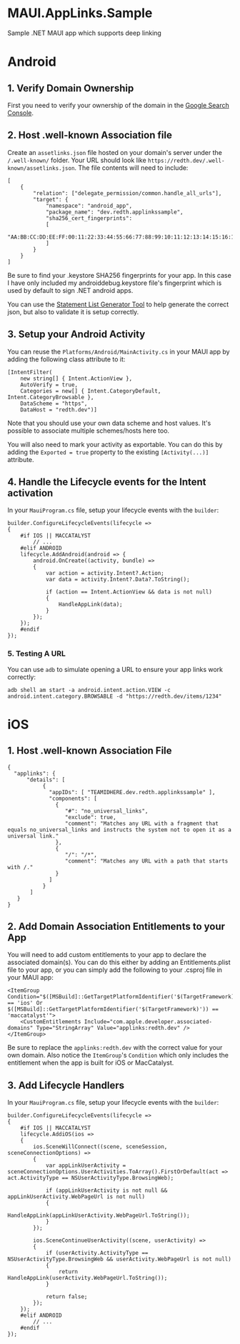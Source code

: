 # MAUI.AppLinks.Sample
Sample .NET MAUI app which supports deep linking


# Android

## 1. Verify Domain Ownership

First you need to verify your ownership of the domain in the [Google Search Console](https://search.google.com/search-console).

## 2. Host .well-known Association file

Create an `assetlinks.json` file hosted on your domain's server under the `/.well-known/` folder.  Your URL should look like `https://redth.dev/.well-known/assetlinks.json`.  The file contents will need to include:

```
[
    {
        "relation": ["delegate_permission/common.handle_all_urls"],
        "target": {
            "namespace": "android_app",
            "package_name": "dev.redth.applinkssample",
            "sha256_cert_fingerprints":
            [
                "AA:BB:CC:DD:EE:FF:00:11:22:33:44:55:66:77:88:99:10:11:12:13:14:15:16:17:18:19:20:21:22:23:24:25"
            ]
        }
    }
]
```

Be sure to find your .keystore SHA256 fingerprints for your app.  In this case I have only included my androiddebug.keystore file's fingerprint which is used by default to sign .NET android apps.

You can use the [Statement List Generator Tool](https://developers.google.com/digital-asset-links/tools/generator) to help generate the correct json, but also to validate it is setup correctly.

## 3. Setup your Android Activity

You can reuse the `Platforms/Android/MainActivity.cs` in your MAUI app by adding the following class attribute to it:

```
[IntentFilter(
    new string[] { Intent.ActionView },
    AutoVerify = true,
    Categories = new[] { Intent.CategoryDefault, Intent.CategoryBrowsable },
    DataScheme = "https",
    DataHost = "redth.dev")]
```

Note that you should use your own data scheme and host values.  It's possible to associate multiple schemes/hosts here too.

You will also need to mark your activity as exportable.  You can do this by adding the `Exported = true` property to the existing `[Activity(...)]` attribute.

## 4. Handle the Lifecycle events for the Intent activation

In your `MauiProgram.cs` file, setup your lifecycle events with the `builder`:

```
builder.ConfigureLifecycleEvents(lifecycle =>
{
    #if IOS || MACCATALYST
        // ...
    #elif ANDROID
    lifecycle.AddAndroid(android => {
        android.OnCreate((activity, bundle) =>
        {
            var action = activity.Intent?.Action;
            var data = activity.Intent?.Data?.ToString();

            if (action == Intent.ActionView && data is not null)
            {
                HandleAppLink(data);
            }
        });
    });
    #endif
});
```

### 5. Testing A URL

You can use `adb` to simulate opening a URL to ensure your app links work correctly:

```
adb shell am start -a android.intent.action.VIEW -c android.intent.category.BROWSABLE -d "https://redth.dev/items/1234"
```


# iOS

## 1. Host .well-known Association File

```
{
  "applinks": {
      "details": [
           {
             "appIDs": [ "TEAMIDHERE.dev.redth.applinkssample" ],
             "components": [
               {
                  "#": "no_universal_links",
                  "exclude": true,
                  "comment": "Matches any URL with a fragment that equals no_universal_links and instructs the system not to open it as a universal link."
               },
               {
                  "/": "/*",
                  "comment": "Matches any URL with a path that starts with /."
               }
             ]
           }
       ]
   }
}
```

## 2. Add Domain Association Entitlements to your App

You will need to add custom entitlements to your app to declare the associated domain(s).  You can do this either by adding an Entitlements.plist file to your app, or you can simply add the following to your .csproj file in your MAUI app:

```
<ItemGroup Condition="$([MSBuild]::GetTargetPlatformIdentifier('$(TargetFramework)')) == 'ios' Or $([MSBuild]::GetTargetPlatformIdentifier('$(TargetFramework)')) == 'maccatalyst'">
	<CustomEntitlements Include="com.apple.developer.associated-domains" Type="StringArray" Value="applinks:redth.dev" />
</ItemGroup>
```

Be sure to replace the `applinks:redth.dev` with the correct value for your own domain.  Also notice the `ItemGroup`'s `Condition` which only includes the entitlement when the app is built for iOS or MacCatalyst.


## 3. Add Lifecycle Handlers

In your `MauiProgram.cs` file, setup your lifecycle events with the `builder`:

```
builder.ConfigureLifecycleEvents(lifecycle =>
{
    #if IOS || MACCATALYST
    lifecycle.AddiOS(ios =>
    {
        ios.SceneWillConnect((scene, sceneSession, sceneConnectionOptions) =>
        {
            var appLinkUserActivity = sceneConnectionOptions.UserActivities.ToArray().FirstOrDefault(act => act.ActivityType == NSUserActivityType.BrowsingWeb);

            if (appLinkUserActivity is not null && appLinkUserActivity.WebPageUrl is not null)
            {
                HandleAppLink(appLinkUserActivity.WebPageUrl.ToString());
            }
        });

        ios.SceneContinueUserActivity((scene, userActivity) =>
        {
            if (userActivity.ActivityType == NSUserActivityType.BrowsingWeb && userActivity.WebPageUrl is not null)
            {
                return HandleAppLink(userActivity.WebPageUrl.ToString());
            }

            return false;
        });
    });
    #elif ANDROID
        // ...
    #endif
});
```